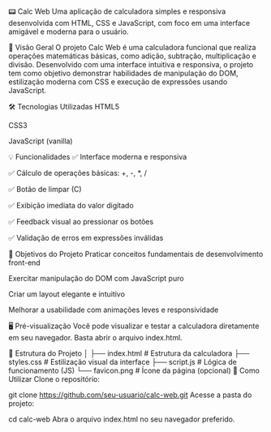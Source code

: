 📟 Calc Web
Uma aplicação de calculadora simples e responsiva desenvolvida com HTML, CSS e JavaScript, com foco em uma interface amigável e moderna para o usuário.

🔎 Visão Geral
O projeto Calc Web é uma calculadora funcional que realiza operações matemáticas básicas, como adição, subtração, multiplicação e divisão. Desenvolvido com uma interface intuitiva e responsiva, o projeto tem como objetivo demonstrar habilidades de manipulação do DOM, estilização moderna com CSS e execução de expressões usando JavaScript.

🛠️ Tecnologias Utilizadas
HTML5

CSS3

JavaScript (vanilla)

💡 Funcionalidades
✅ Interface moderna e responsiva

✅ Cálculo de operações básicas: +, -, *, /

✅ Botão de limpar (C)

✅ Exibição imediata do valor digitado

✅ Feedback visual ao pressionar os botões

✅ Validação de erros em expressões inválidas

🎯 Objetivos do Projeto
Praticar conceitos fundamentais de desenvolvimento front-end

Exercitar manipulação do DOM com JavaScript puro

Criar um layout elegante e intuitivo

Melhorar a usabilidade com animações leves e responsividade

🖥️ Pré-visualização
Você pode visualizar e testar a calculadora diretamente em seu navegador. Basta abrir o arquivo index.html.

📂 Estrutura do Projeto
│
├── index.html        # Estrutura da calculadora
├── styles.css        # Estilização visual da interface
├── script.js         # Lógica de funcionamento (JS)
└── favicon.png       # Ícone da página (opcional)
🚀 Como Utilizar
Clone o repositório:

git clone https://github.com/seu-usuario/calc-web.git
Acesse a pasta do projeto:

cd calc-web
Abra o arquivo index.html no seu navegador preferido.
